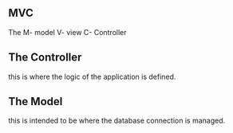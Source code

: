 ## MVC

The M- model V- view C- Controller

## The Controller

this is where the logic of the application is defined.

## The Model

this is intended to be where the database connection is managed.

